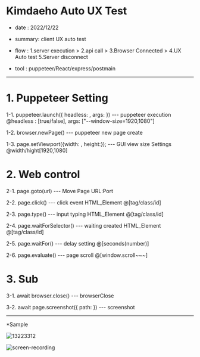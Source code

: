 # Kimdaeho Auto UX Test

- date : 2022/12/22

- summary: client UX auto test

- flow : 1.server execution > 2.api call > 3.Browser Connected > 4.UX Auto test 5.Server disconnect

- tool : puppeteer/React/express/postmain

---

# 1. Puppeteer Setting

1-1. puppeteer.launch({ headless: , args: }) --- puppeteer execution @headless : [true/false], args: ["--window-size=1920,1080"]

1-2. browser.newPage() --- puppeteer new page create

1-3. page.setViewport({width: , height:}); --- GUI view size Settings @width/hight[1920,1080]

# 2. Web control

2-1. page.goto(url) --- Move Page URL:Port

2-2. page.click() --- click event HTML_Element @[tag/class/id]

2-3. page.type() --- input typing HTML_Element @[tag/class/id]

2-4. page.waitForSelector() --- waiting created HTML_Element @[tag/class/id]

2-5. page.waitFor() --- delay setting @[seconds(number)]

2-6. page.evaluate() --- page scroll @[window.scroll~~~]

# 3. Sub

3-1. await browser.close() --- browserClose

3-2. await page.screenshot({ path: }) --- screenshot

---------------
*Sample

![13223312](https://user-images.githubusercontent.com/98578138/209084045-db8f4c3b-6261-43a2-835e-8815c6186aa1.png)


![screen-recording](https://user-images.githubusercontent.com/98578138/209083605-634d63e9-ff6e-45c2-a6f8-9fd592864992.gif)
